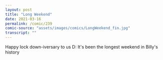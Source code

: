 ```yaml
---
layout: post
title: "Long Weekend"
date: 2021-03-16
permalink: /comic/239
comic-source: "assets/images/comics/LongWeekend_fin.jpg"
transcript: ""
---
```


Happy lock down-iversary to us D:  It's been the longest weekend in Billy's history
